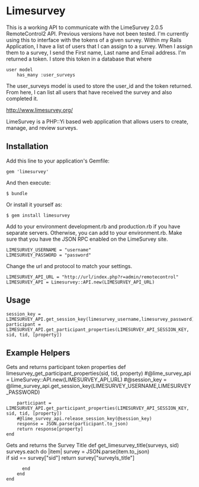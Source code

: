# Limesurvey

This is a working API to communicate with the LimeSurvey 2.0.5 RemoteControl2 API. 
Previous versions have not been tested. I'm currently using this to interface with the tokens of a given survey.
Within my Rails Application, I have a list of users that I can assign to a survey. When I assign them to a survey,
I send the First name, Last name and Email address. I'm returned a token. I store this token in a database that where

	user model
		has_many :user_surveys
		
The user_surveys model is used to store the user_id and the token returned. From here, I can list all users that have
received the survey and also completed it.



http://www.limesurvey.org/

LimeSurvey is a PHP::Yi based web application that allows users to create, manage, and review surveys.

## Installation

Add this line to your application's Gemfile:

    gem 'limesurvey'

And then execute:

    $ bundle

Or install it yourself as:

    $ gem install limesurvey

Add to your environment development.rb and production.rb if you have separate servers. Otherwise, you can add 
to your environment.rb. Make sure that you have the JSON RPC enabled on the LimeSurvey site.

	LIMESURVEY_USERNAME = "username"
	LIMESURVEY_PASSWORD = "password"


Change the url and protocol to match your settings.

  	LIMESURVEY_API_URL = "http://url/index.php?r=admin/remotecontrol"  
  	LIMESURVEY_API = Limesurvey::API.new(LIMESURVEY_API_URL)

## Usage

	session_key = LIMESURVEY_API.get_session_key(limesurvey_username,limesurvey_password)
	participant = LIMESURVEY_API.get_participant_properties(LIMESURVEY_API_SESSION_KEY, sid, tid, [property])

## Example Helpers
Gets and returns participant token properties
	def limesurvey_get_participant_properties(sid, tid, property)
	    #@lime_survey_api = LimeSurvey::API.new(LIMESURVEY_API_URL)
	    #@session_key = @lime_survey_api.get_session_key(LIMESURVEY_USERNAME,LIMESURVEY_PASSWORD)
	    
	    participant = LIMESURVEY_API.get_participant_properties(LIMESURVEY_API_SESSION_KEY, sid, tid, [property])
	    #@lime_survey_api.release_session_key(@session_key)
	    response = JSON.parse(participant.to_json)
	    return response[property]
	end
Gets and returns the Survey Title
	def get_limesurvey_title(surveys, sid)
	    surveys.each do |item|
	      survey = JSON.parse(item.to_json)	      
	      if sid == survey["sid"]
	      	return survey["surveyls_title"] 

	      end
	    end
	end
